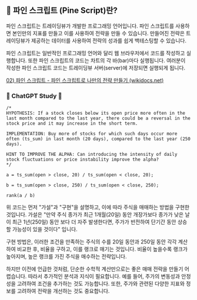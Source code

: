 ## 🍍 파인 스크립트 (Pine Script)란?

파인 스크립트는 트레이딩뷰가 개발한 프로그래밍 언어입니다. 파인 스크립트를 사용하면 본인만의 지표를 만들고 이를 사용하여 전략을 만들 수 있습니다. 만들어진 전략은 트레이딩뷰가 제공하는 데이터를 사용하여 전략의 성과를 쉽게 백테스팅할 수 있습니다.

파인 스크립트는 일반적인 프로그래밍 언어와 달리 웹 브라우저에서 코드를 작성하고 실행합니다. 또한 파인 스크립트의 코드는 차트의 각 바(bar)마다 실행됩니다. 여러분이 작성한 파인 스크립트 코드는 트레이딩뷰 서버(server)에 저장되면 실행되게 됩니다.



[02) 파인 스크립트 - 파인 스크립트로 나만의 전략 만들기 (wikidocs.net)](https://wikidocs.net/175219)



### 🌼 ChatGPT Study 🌼



```TradingView
/*
HYPOTHESIS: If a stock closes below its open price more often in the last month compared to the last year, there could be a reversal in the stock price and it may increase in the short term.

IMPLEMENTATION: Buy more of stocks for which such days occur more often (ts_sum) in last month (20 days), compared to the last year (250 days).

HINT TO IMPROVE THE ALPHA: Can introducing the intensity of daily stock fluctuations or price instability improve the alpha?
*/

a = ts_sum(open > close, 20) / ts_sum(open < close, 20);

b = ts_sum(open > close, 250) / ts_sum(open < close, 250);

rank(a / b)
```



 위 코드는 먼저 "가설"과 "구현"을 설명하고, 이에 따라 주식을 매매하는 방법을 구현한 것입니다. 가설은 "만약 주식 종가가 최근 1개월(20일) 동안 개장가보다 종가가 낮은 날이 최근 1년(250일) 동안 보다 더 자주 발생한다면, 주가가 반전하여 단기간 동안 상승할 가능성이 있을 것이다" 입니다.

 구현 방법은, 이러한 조건을 만족하는 주식의 수를 20일 동안과 250일 동안 각각 계산하여 비교한 후, 비율을 구하고, 이를 랭크로 매기는 것입니다. 비율이 높을수록 랭크가 높아지며, 높은 랭크를 가진 주식을 매수하는 전략입니다.

 하지만 이전에 언급한 것처럼, 단순한 수학적 계산만으로는 좋은 매매 전략을 만들기 어렵습니다. 따라서 추가적인 분석과 지식이 필요합니다. 예를 들어, 주가의 변동성과 안정성을 고려하여 조건을 추가하는 것도 가능합니다. 또한, 주가와 관련된 다양한 지표와 정보를 고려하여 전략을 개선하는 것도 중요합니다.